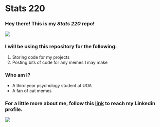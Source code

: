 # **Stats 220**

### Hey there! This is my *Stats 220* repo!

![](https://i.kym-cdn.com/entries/icons/facebook/000/048/010/side_eye_cat.jpg)

### I will be using this repository for the following:
1.  Storing code for my projects
2.  Posting bits of code for any memes I may make


### Who am I?
- A third year psychology student at UOA
- A fan of cat memes

### For a little more about me, follow this [link](https://nz.linkedin.com/in/marlo-quenault-785675224) to reach my Linkedin profile.

![](https://cdn.shopify.com/s/files/1/0344/6469/files/cat-gif-loop-maru_grande.gif?v=1523984148)
